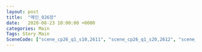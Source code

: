 ```yaml
---
layout: post
title:  "메인_026장"
date:   2020-08-23 10:00:00 +0000
categories: Main
Tags: Story Main
SceneCode: ["scene_cp26_q1_s10,2611", "scene_cp26_q1_s20,2612", "scene_cp26_q2_s10,2621", "scene_cp26_q2_s20,2622", "scene_cp26_q3_s10,2631", "scene_cp26_q3_s20,2632", "scene_cp26_q4_s10,2641", "scene_cp26_q4_s20,2642", "scene_cp26_q4_s30,2643"]
---
```

